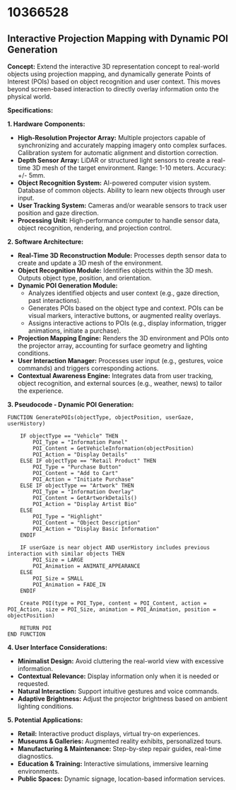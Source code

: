 # 10366528

## Interactive Projection Mapping with Dynamic POI Generation

**Concept:** Extend the interactive 3D representation concept to real-world objects using projection mapping, and dynamically generate Points of Interest (POIs) based on object recognition and user context. This moves beyond screen-based interaction to directly overlay information onto the physical world.

**Specifications:**

**1. Hardware Components:**

*   **High-Resolution Projector Array:** Multiple projectors capable of synchronizing and accurately mapping imagery onto complex surfaces.  Calibration system for automatic alignment and distortion correction.
*   **Depth Sensor Array:**  LiDAR or structured light sensors to create a real-time 3D mesh of the target environment.  Range: 1-10 meters. Accuracy: +/- 5mm.
*   **Object Recognition System:**  AI-powered computer vision system.  Database of common objects. Ability to learn new objects through user input.
*   **User Tracking System:**  Cameras and/or wearable sensors to track user position and gaze direction.
*   **Processing Unit:**  High-performance computer to handle sensor data, object recognition, rendering, and projection control.

**2. Software Architecture:**

*   **Real-Time 3D Reconstruction Module:** Processes depth sensor data to create and update a 3D mesh of the environment.
*   **Object Recognition Module:** Identifies objects within the 3D mesh.  Outputs object type, position, and orientation.
*   **Dynamic POI Generation Module:**
    *   Analyzes identified objects and user context (e.g., gaze direction, past interactions).
    *   Generates POIs based on the object type and context. POIs can be visual markers, interactive buttons, or augmented reality overlays.
    *   Assigns interactive actions to POIs (e.g., display information, trigger animations, initiate a purchase).
*   **Projection Mapping Engine:** Renders the 3D environment and POIs onto the projector array, accounting for surface geometry and lighting conditions.
*   **User Interaction Manager:**  Processes user input (e.g., gestures, voice commands) and triggers corresponding actions.
*   **Contextual Awareness Engine:** Integrates data from user tracking, object recognition, and external sources (e.g., weather, news) to tailor the experience.

**3. Pseudocode - Dynamic POI Generation:**

```
FUNCTION GeneratePOIs(objectType, objectPosition, userGaze, userHistory)

    IF objectType == "Vehicle" THEN
        POI_Type = "Information Panel"
        POI_Content = GetVehicleInformation(objectPosition)
        POI_Action = "Display Details"
    ELSE IF objectType == "Retail Product" THEN
        POI_Type = "Purchase Button"
        POI_Content = "Add to Cart"
        POI_Action = "Initiate Purchase"
    ELSE IF objectType == "Artwork" THEN
        POI_Type = "Information Overlay"
        POI_Content = GetArtworkDetails()
        POI_Action = "Display Artist Bio"
    ELSE
        POI_Type = "Highlight"
        POI_Content = "Object Description"
        POI_Action = "Display Basic Information"
    ENDIF

    IF userGaze is near object AND userHistory includes previous interaction with similar objects THEN
        POI_Size = LARGE
        POI_Animation = ANIMATE_APPEARANCE
    ELSE
        POI_Size = SMALL
        POI_Animation = FADE_IN
    ENDIF

    Create POI(type = POI_Type, content = POI_Content, action = POI_Action, size = POI_Size, animation = POI_Animation, position = objectPosition)

    RETURN POI
END FUNCTION
```

**4. User Interface Considerations:**

*   **Minimalist Design:**  Avoid cluttering the real-world view with excessive information.
*   **Contextual Relevance:** Display information only when it is needed or requested.
*   **Natural Interaction:**  Support intuitive gestures and voice commands.
*   **Adaptive Brightness:** Adjust the projector brightness based on ambient lighting conditions.

**5. Potential Applications:**

*   **Retail:** Interactive product displays, virtual try-on experiences.
*   **Museums & Galleries:**  Augmented reality exhibits, personalized tours.
*   **Manufacturing & Maintenance:**  Step-by-step repair guides, real-time diagnostics.
*   **Education & Training:**  Interactive simulations, immersive learning environments.
*   **Public Spaces:**  Dynamic signage, location-based information services.